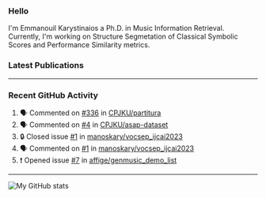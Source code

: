 ### Hello

I'm Emmanouil Karystinaios a Ph.D. in Music Information Retrieval.
Currently, I'm working on Structure Segmetation of Classical Symbolic Scores and Performance Similarity metrics.


### Latest Publications

<!-- BLOG-POST-LIST:START -->
<!-- BLOG-POST-LIST:END -->

---

### Recent GitHub Activity
  
<!--START_SECTION:activity-->
1. 🗣 Commented on [#336](https://github.com/CPJKU/partitura/issues/336#issuecomment-1779525808) in [CPJKU/partitura](https://github.com/CPJKU/partitura)
2. 🗣 Commented on [#4](https://github.com/CPJKU/asap-dataset/issues/4#issuecomment-1775066820) in [CPJKU/asap-dataset](https://github.com/CPJKU/asap-dataset)
3. 🔒 Closed issue [#1](https://github.com/manoskary/vocsep_ijcai2023/issues/1) in [manoskary/vocsep_ijcai2023](https://github.com/manoskary/vocsep_ijcai2023)
4. 🗣 Commented on [#1](https://github.com/manoskary/vocsep_ijcai2023/issues/1#issuecomment-1767839950) in [manoskary/vocsep_ijcai2023](https://github.com/manoskary/vocsep_ijcai2023)
5. ❗ Opened issue [#7](https://github.com/affige/genmusic_demo_list/issues/7) in [affige/genmusic_demo_list](https://github.com/affige/genmusic_demo_list)
<!--END_SECTION:activity-->

---

![My GitHub stats](https://github-readme-stats.vercel.app/api?username=manoskary&show_icons=true&theme=radical)


<!--
**manoskary/manoskary** is a ✨ _special_ ✨ repository because its `README.md` (this file) appears on your GitHub profile.

Here are some ideas to get you started:

- 🔭 I’m currently working on ...
- 🌱 I’m currently learning ...
- 👯 I’m looking to collaborate on ...
- 🤔 I’m looking for help with ...
- 💬 Ask me about ...
- 📫 How to reach me: ...
- 😄 Pronouns: ...
- ⚡ Fun fact: ...
-->
